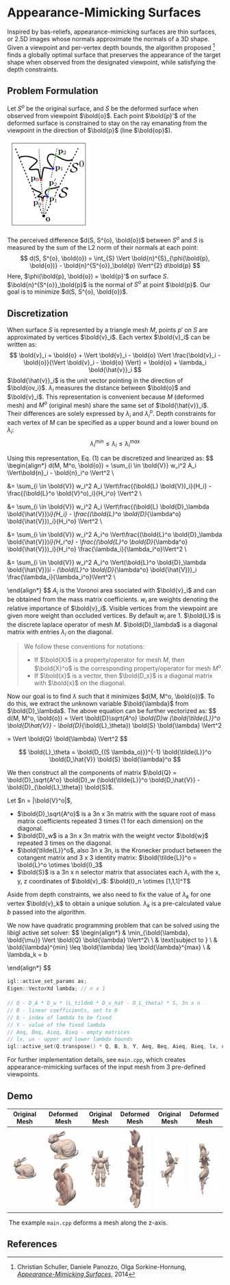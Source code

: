 # Appearance-Mimicking Surfaces

Inspired by bas-reliefs, appearance-mimicking surfaces are thin surfaces, or 2.5D images whose normals approximate the normals of a 3D shape. Given a viewpoint and per-vertex depth bounds, the algorithm proposed [^1] finds a globally optimal surface that preserves the appearance of the target shape when observed from the designated viewpoint, while satisfying the depth constraints. 

## Problem Formulation

Let $S^{o}$ be the original surface, and $S$ be the deformed surface when observed from viewpoint $\bold{o}$. Each point $\bold{p}'$ of the deformed surface is constrained to stay on the ray emanating from the viewpoint in the direction of $\bold{p}$ (line $\bold{op}$).

<img src="normals.png" alt="image-20201201115724580" style="zoom:20%;" />

The perceived difference $d(S, S^{o}, \bold{o})$ between $S^{o}$ and $S$ is measured by the sum of the L2 norm of their normals at each point:  
$$
d(S, S^{o}, \bold{o}) = \int_{S} \Vert \bold{n}^{S}_{\phi(\bold{p}, \bold{o})} - \bold{n}^{S^{o}}_\bold{p} \Vert^{2} d\bold{p}
$$
Here, $\phi(\bold{p}, \bold{o}) = \bold{p}'$ on surface $S$. $\bold{n}^{S^{o}}_\bold{p}$ is the normal of $S^{o}$ at point $\bold{p}$. Our goal is to minimize $d(S, S^{o}, \bold{o})$.

## Discretization

When surface $S$ is represented by a triangle mesh $M$,  points $p'$ on $S$ are approximated by vertices $\bold{v}_i$. Each vertex $\bold{v}_i$ can be written as:
$$
\bold{v}_i = \bold{o} + \Vert \bold{v}_i - \bold{o} \Vert \frac{\bold{v}_i - \bold{o}}{\Vert \bold{v}_i - \bold{o} \Vert} = \bold{o} + \lambda_i \bold{\hat{v}}_i
$$
$\bold{\hat{v}}_i$ is the unit vector pointing in the direction of $\bold{ov_i}$. $\lambda_i$ measures the distance between $\bold{o}$ and $\bold{v}_i$. This representation is convenient because $M$ (deformed mesh) and $M^o$ (original mesh) share the same set of $\bold{\hat{v}}_i$. Their differences are solely expressed by $\lambda_i$ and $\lambda_i^o$. Depth constraints for each vertex of $M$ can be specified as a upper bound and a lower bound on $\lambda_i$:
$$
\lambda^{min}_i \leq \lambda_i \leq \lambda^{max}_i
$$


Using this representation, Eq. (1) can be discretized and linearized as:
$$
\begin{align*}
d(M, M^o, \bold{o}) = \sum_{i \in \bold{V}} w_i^2 A_i \Vert\bold{n}_i - \bold{n}_i^o \Vert^2 \\

&= \sum_{i \in \bold{V}} w_i^2 A_i \Vert\frac{(\bold{L} \bold{V})_i}{H_i} - \frac{(\bold{L}^o \bold{V}^o)_i}{H_i^o} \Vert^2 \\

&= \sum_{i \in \bold{V}} w_i^2 A_i \Vert\frac{(\bold{L} \bold{D}_\lambda \bold{\hat{V}})_i}{H_i} - \frac{(\bold{L}^o \bold{D}_{\lambda^o} \bold{\hat{V}})_i}{H_i^o} \Vert^2 \\

&= \sum_{i \in \bold{V}} w_i^2 A_i^o \Vert\frac{(\bold{L}^o \bold{D}_\lambda \bold{\hat{V}})_i}{H_i^o} - \frac{(\bold{L}^o \bold{D}_{\lambda^o} \bold{\hat{V}})_i}{H_i^o} \frac{\lambda_i}{\lambda_i^o}\Vert^2 \\ 

&= \sum_{i \in \bold{V}} w_i^2 A_i^o \Vert(\bold{L}^o \bold{D}_\lambda \bold{\hat{V}})_i - (\bold{L}^o \bold{D}_{\lambda^o} \bold{\hat{V}})_i \frac{\lambda_i}{\lambda_i^o}\Vert^2 \\ 

\end{align*}
$$
$A_i$ is the Voronoi area ssociated with $\bold{v}_i$ and can be obtained from the mass matrix coefficients. $w_i$ are weights denoting the relative importance of $\bold{v}_i$. Visible vertices from the viewpoint are given more weight than occluded vertices. By default $w_i$ are 1. $\bold{L}$ is the discrete laplace operator of mesh $M$. $\bold{D}_\lambda$ is a diagonal matrix with entries $\lambda_i$ on the diagonal. 

> We follow these conventions for notations:
>
> * If $\bold{X}$ is a property/operator for mesh $M$, then $\bold{X}^o$ is the corresponding property/operator for mesh $M^o$.
> * If $\bold{x}$ is a vector, then $\bold{D_x}$ is a diagonal matrix with $\bold{x}$ on the diagonal.   

Now our goal is to find $\lambda$ such that it minimizes $d(M, M^o, \bold{o})$. To do this, we extract the unknown variable $\bold{\lambda}$ from $\bold{D}_\lambda$. The above equation can be further vectorized as:
$$
d(M, M^o, \bold{o}) = \Vert \bold{D}_\sqrt{A^o} \bold{D}_w (\bold{\tilde{L}}^o \bold{D_\hat{V}} - \bold{D}_{\bold{L}_\theta}) \bold{S} \bold{\lambda} \Vert^2

= \Vert \bold{Q} \bold{\lambda} \Vert^2
$$

$$
\bold{L}_\theta = \bold{D_{(S \lambda_o)}}^{-1} \bold{\tilde{L}}^o \bold{D_\hat{V}} \bold{S} \bold{\lambda}^o
$$

We then construct all the components of matrix $\bold{Q} = \bold{D}_\sqrt{A^o} \bold{D}_w (\bold{\tilde{L}}^o \bold{D_\hat{V}} - \bold{D}_{\bold{L}_\theta}) \bold{S}$.

Let $n = |\bold{V}^o|$, 

* $\bold{D}_\sqrt{A^o}$ is a 3n x 3n matrix with the square root of mass matrix coefficients repeated 3 times (1 for each dimension) on the diagonal. 
* $\bold{D}_w$ is a 3n x 3n matrix with the weight vector $\bold{w}$ repeated 3 times on the diagonal.
* $\bold{\tilde{L}}^o$, also 3n x 3n, is the Kronecker product between the cotangent matrix and 3 x 3 identity matrix: $\bold{\tilde{L}}^o = \bold{L}^o \otimes \bold{I}_3$
* $\bold{S}$ is a 3n x n selector matrix that associates each $\lambda_i$ with the x, y, z coordinates of $\bold{v}_i$: $\bold{I}_n \otimes [1,1,1]^T$

Aside from depth constraints, we also need to fix the value of $\lambda_k$ for one vertex $\bold{v}_k$ to obtain a unique solution. $\lambda_k$ is a pre-calculated value $b$ passed into the algorithm.

We now have quadratic programming problem that can be solved using the libigl active set solver:
$$
\begin{align*}
& \min_{\bold{\lambda}, \bold{\mu}} \Vert \bold{Q} \bold{\lambda} \Vert^2\\
\\
& \text{subject to } \\ 
& \bold{\lambda}^{min} \leq \bold{\lambda} \leq \bold{\lambda}^{max} \\
& \lambda_k = b

\end{align*}
$$

```c++
igl::active_set_params as;
Eigen::VectorXd lambda; // n x 1

// Q - D_A * D_w * (L_tilde0 * D_v_hat - D_L_theta) * S, 3n x n
// B - linear coefficients, set to 0
// b - index of lambda to be fixed
// Y - value of the fixed lambda
// Aeq, Beq, Aieq, Bieq - empty matrices
// lx, ux - upper and lower lambda bounds
igl::active_set(Q.transpose() * Q, B, b, Y, Aeq, Beq, Aieq, Bieq, lx, ux, as, lambda);
```

For further implementation details, see `main.cpp`, which creates appearance-mimicking surfaces of the input mesh from 3 pre-defined viewpoints.  

## Demo

| Original Mesh                                                | Deformed Mesh                                                | Original Mesh                                                | Deformed Mesh                                                | Original Mesh                                                | Deformed Mesh                                                |
| ------------------------------------------------------------ | ------------------------------------------------------------ | ------------------------------------------------------------ | ------------------------------------------------------------ | ------------------------------------------------------------ | ------------------------------------------------------------ |
| <img src="orig_bunny.png" alt="original bunny" style="zoom:20%;" /> | <img src="deform_bunny_front.png" alt="deformed bunny" style="zoom:12%;" /><img src="deform_bunny.png" alt="deformed bunny" style="zoom:20%;" /> | <img src="orig_knight.png" alt="original knight" style="zoom:20%;" /> | <img src="deform_knight.png" alt="deformed knight" style="zoom:20%;" /> | <img src="orig_dragon.png" alt="original dragon" style="zoom:20%;" /> | <img src="d_dragon.png" alt="deformed dragon" style="zoom:20%;" /> |

​																	The example `main.cpp` deforms a mesh along the z-axis. 

## References

[^1]: Christian Schuller, Daniele Panozzo, Olga Sorkine-Hornung, [*Appearance-Mimicking Surfaces*](https://cims.nyu.edu/gcl/papers/mimicking-2014.pdf), 2014

[^2]: Mark Meyer, Mathieu Desbrun, Peter Schröder and Alan H. Barr, [Discrete Differential-Geometry Operators for Triangulated 2-Manifolds](https://www.google.com/search?q=Discrete+Differential-Geometry+Operators+for+Triangulated+2-Manifolds), 2003.


